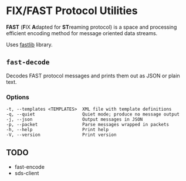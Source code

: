 # FIX/FAST Protocol Utilities

**FAST** (**F**IX **A**dapted for **ST**reaming protocol) is a space and processing efficient encoding method for message oriented data streams.

Uses [fastlib](https://github.com/mcsakoff/rs-fastlib) library.

## `fast-decode`

Decodes FAST protocol messages and prints them out as JSON or plain text.

### Options

```
-t, --templates <TEMPLATES>  XML file with template definitions
-q, --quiet                  Quiet mode; produce no message output
-j, --json                   Output messages in JSON
-p, --packet                 Parse messages wrapped in packets
-h, --help                   Print help
-V, --version                Print version
```

## TODO

* fast-encode
* sds-client

